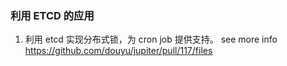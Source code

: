 ### 利用 ETCD 的应用
1. 利用 etcd 实现分布式锁，为 cron job 提供支持。 
see more info https://github.com/douyu/jupiter/pull/117/files
